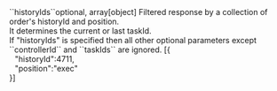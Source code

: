 <tr><td>``historyIds``</td><td>optional, array[object]</td>
<td>Filtered response by a collection of order's historyId and position.<br/>
It determines the current or last taskId.<br/>
If "historyIds" is specified then all other optional parameters except ``controllerId`` and ``taskIds`` are ignored.</td>
<td> [{
  <div style="padding-left:10px;">"historyId":4711,</div>
  <div style="padding-left:10px;">"position":"exec"</div>
  }]</td>
<td></td>
</tr>
